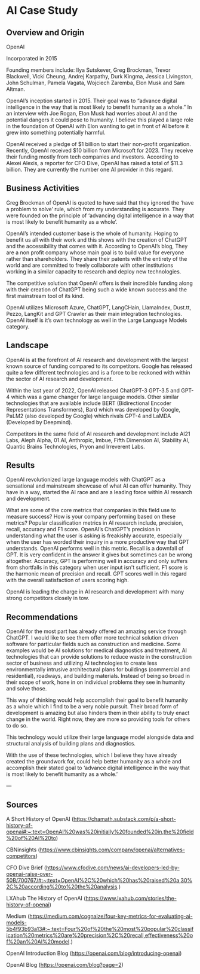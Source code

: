 # AI Case Study

## Overview and Origin

OpenAI

Incorporated in 2015

Founding members include: Ilya Sutskever, Greg Brockman, Trevor Blackwell, Vicki Cheung, Andrej Karpathy, Durk Kingma, Jessica Livingston, John Schulman, Pamela Vagata, Wojciech Zaremba, Elon Musk and Sam Altman.

OpenAI’s inception started in 2015. Their goal was to “advance digital intelligence in the way that is most likely to benefit humanity as a whole.” In an interview with Joe Rogan, Elon Musk had worries about AI and the potential dangers it could pose to humanity. I believe this played a large role in the foundation of OpenAI with Elon wanting to get in front of AI before it grew into something potentially harmful. 

OpenAI received a pledge of $1 billion to start their non-profit organization. Recently, OpenAI received $10 billion from Microsoft for 2023. They receive their funding mostly from tech companies and investors. According to Alexei Alexis, a reporter for CFO Dive, OpenAI has raised a total of $11.3 billion. They are currently the number one AI provider in this regard.

## Business Activities

Greg Brockman of OpenAI is quoted to have said that they ignored the ‘have a problem to solve’ rule, which from my understanding is accurate. They were founded on the principle of ‘advancing digital intelligence in a way that is most likely to benefit humanity as a whole’. 

OpenAI’s intended customer base is the whole of humanity. Hoping to benefit us all with their work and this shows with the creation of ChatGPT and the accessibility that comes with it. According to OpenAI’s blog, They are a non profit company whose main goal is to build value for everyone rather than shareholders. They share their patents with the entirety of the world and are committed to freely collaborate with other institutions working in a similar capacity to research and deploy new technologies.

The competitive solution that OpenAI offers is their incredible funding along with their creation of ChatGPT being such a wide known success and the first mainstream tool of its kind. 

OpenAI utilizes Microsoft Azure, ChatGPT, LangCHain, LlamaIndex, Dust.tt, Pezzo, LangKit and GPT Crawler as their main integration technologies. OpenAI itself is it’s own technology as well in the Large Language Models category. 

## Landscape
OpenAI is at the forefront of AI research and development with the largest known source of funding compared to its competitors. Google has released quite a few different technologies and is a force to be reckoned with within the sector of AI research and development. 

Within the last year of 2022, OpenAI released ChatGPT-3 GPT-3.5 and GPT-4 which was a game changer for large language models. Other similar technologies that are available include BERT (Bidirectional Encoder Representations Transformers), Bard which was developed by Google, PaLM2 (also developed by Google) which rivals GPT-4 and LaMDA (Developed by Deepmind).

Competitors in the same field of AI research and development include AI21 Labs, Aleph Alpha, 01.AI, Anthropic, Imbue, Fifth Dimension AI, Stability AI, Quantic Brains Technologies, Pryon and Irreverent Labs.

## Results

OpenAI revolutionized large language models with ChatGPT as a sensational and mainstream showcase of what AI can offer humanity. They have in a way, started the AI race and are a leading force within AI research and development. 

What are some of the core metrics that companies in this field use to measure success? How is your company performing based on these metrics?
Popular classification metrics in AI research include, precision, recall, accuracy and F1 score. OpenAI’s ChatGPT’s precision in understanding what the user is asking is freakishly accurate, especially when the user has worded their inquiry in a more productive way that GPT understands. OpenAI performs well in this metric. Recall is a downfall of GPT. It is very confident in the answer it gives but sometimes can be wrong altogether. Accuracy, GPT is performing well in accuracy and only suffers from shortfalls in this category when user input isn't sufficient. F1 score is the harmonic mean of precision and recall. GPT scores well in this regard with the overall satisfaction of users scoring high.

OpenAI is leading the charge in AI research and development with many strong competitors closely in tow.

## Recommendations

OpenAI for the most part has already offered an amazing service through ChatGPT. I would like to see them offer more technical solution driven software for particular fields such as construction and medicine. Some examples would be AI solutions for medical diagnostics and treatment, AI technologies that can provide solutions to reduce waste in the construction sector of business and utilizing AI technologies to create less environmentally intrusive architectural plans for buildings (commercial and residential), roadways, and building materials. Instead of being so broad in their scope of work, hone in on individual problems they see in humanity and solve those.

This way of thinking would help accomplish their goal to benefit humanity as a whole which I find to be a very noble pursuit. Their broad form of development is amazing but also hinders them in their ability to truly enact change in the world. Right now, they are more so providing tools for others to do so.

This technology would utilize their large language model alongside data and structural analysis of building plans and diagnostics. 

With the use of these technologies, which I believe they have already created the groundwork for, could help better humanity as a whole and accomplish their stated goal to ‘advance digital intelligence in the way that is most likely to benefit humanity as a whole.’

—

## Sources

A Short History of OpenAI 
(https://chamath.substack.com/p/a-short-history-of-openai#:~:text=OpenAI%20was%20initially%20founded%20in,the%20field%20of%20AI%20to)

CBNinsights 
(https://www.cbinsights.com/company/openai/alternatives-competitors)

CFO Dive Brief (https://www.cfodive.com/news/ai-developers-led-by-openai-raise-over-50B/700767/#:~:text=OpenAI%2C%20which%20has%20raised%20a,30%2C%20according%20to%20the%20analysis.)

LXAhub The History of OpenAI 
(https://www.lxahub.com/stories/the-history-of-openai)

Medium 
(https://medium.com/cognaize/four-key-metrics-for-evaluating-ai-models-5b4f93b93a13#:~:text=Four%20of%20the%20most%20popular%20classification%20metrics%20are%20precision%2C%20recall,effectiveness%20of%20an%20AI%20model.)

OpenAI Introduction Blog 
(https://openai.com/blog/introducing-openai)

OpenAI Blog 
(https://openai.com/blog?page=2)
